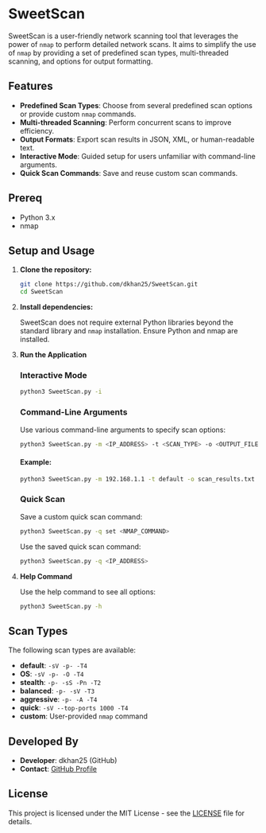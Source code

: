 # SweetScan

SweetScan is a user-friendly network scanning tool that leverages the power of `nmap` to perform detailed network scans. It aims to simplify the use of `nmap` by providing a set of predefined scan types, multi-threaded scanning, and options for output formatting.

## Features

- **Predefined Scan Types**: Choose from several predefined scan options or provide custom `nmap` commands.
- **Multi-threaded Scanning**: Perform concurrent scans to improve efficiency.
- **Output Formats**: Export scan results in JSON, XML, or human-readable text.
- **Interactive Mode**: Guided setup for users unfamiliar with command-line arguments.
- **Quick Scan Commands**: Save and reuse custom scan commands.

## Prereq

- Python 3.x
- nmap

## Setup and Usage

1. **Clone the repository:**
    ```sh
    git clone https://github.com/dkhan25/SweetScan.git
    cd SweetScan
    ```

2. **Install dependencies:**

    SweetScan does not require external Python libraries beyond the standard library and `nmap` installation. Ensure Python and nmap are installed.

3. **Run the Application**

    ### Interactive Mode
    ```sh
    python3 SweetScan.py -i
    ```

    ### Command-Line Arguments

    Use various command-line arguments to specify scan options:
    ```sh
    python3 SweetScan.py -m <IP_ADDRESS> -t <SCAN_TYPE> -o <OUTPUT_FILE>
    ```

    #### Example:
    ```sh
    python3 SweetScan.py -m 192.168.1.1 -t default -o scan_results.txt
    ```

    ### Quick Scan

    Save a custom quick scan command:
    ```sh
    python3 SweetScan.py -q set <NMAP_COMMAND>
    ```

    Use the saved quick scan command:
    ```sh
    python3 SweetScan.py -q <IP_ADDRESS>
    ```

4. **Help Command**

    Use the help command to see all options:
    ```sh
    python3 SweetScan.py -h
    ```

## Scan Types

The following scan types are available:

- **default**: `-sV -p- -T4`
- **OS**: `-sV -p- -O -T4`
- **stealth**: `-p- -sS -Pn -T2`
- **balanced**: `-p- -sV -T3`
- **aggressive**: `-p- -A -T4`
- **quick**: `-sV --top-ports 1000 -T4`
- **custom**: User-provided `nmap` command

## Developed By

- **Developer**: dkhan25 (GitHub)
- **Contact**: [GitHub Profile](https://github.com/dkhan25)

## License

This project is licensed under the MIT License - see the [LICENSE](LICENSE) file for details.
